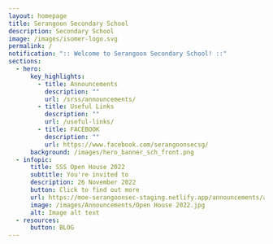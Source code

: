 ```yaml
---
layout: homepage
title: Serangoon Secondary School
description: Secondary School
image: /images/isomer-logo.svg
permalink: /
notification: ":: Welcome to Serangoon Secondary School! ::"
sections:
  - hero:
      key_highlights:
        - title: Announcements
          description: ""
          url: /srss/announcements/
        - title: Useful Links
          description: ""
          url: /useful-links/
        - title: FACEBOOK
          description: ""
          url: https://www.facebook.com/serangoonsecsg/
      background: /images/hero_banner_sch_front.png
  - infopic:
      title: SSS Open House 2022
      subtitle: You're invited to
      description: 26 November 2022
      button: Click to find out more
      url: https://moe-serangoonsec-staging.netlify.app/announcements/announcements/open-house-2022/
      image: /images/Announcements/Open House 2022.jpg
      alt: Image alt text
  - resources:
      button: BLOG
---
```


